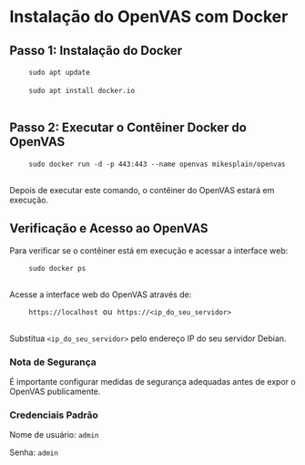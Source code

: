 <!DOCTYPE html>
<html lang="pt-br">
<head>
  <meta charset="UTF-8">
  <meta name="viewport" content="width=device-width, initial-scale=1.0">
  <title>Instalação do OpenVAS com Docker</title>
</head>
<body>
  <h1>Instalação do OpenVAS com Docker</h1>

  <h2>Passo 1: Instalação do Docker</h2>
  <pre>
    <code>sudo apt update</code><br>
    <code>sudo apt install docker.io</code>
  </pre>

  <h2>Passo 2: Executar o Contêiner Docker do OpenVAS</h2>
  <pre>
    <code>sudo docker run -d -p 443:443 --name openvas mikesplain/openvas</code>
  </pre>

  <p>Depois de executar este comando, o contêiner do OpenVAS estará em execução.</p>

  <h2>Verificação e Acesso ao OpenVAS</h2>
  <p>Para verificar se o contêiner está em execução e acessar a interface web:</p>
  <pre>
    <code>sudo docker ps</code>
  </pre>
  <p>Acesse a interface web do OpenVAS através de:</p>
  <pre>
    <code>https://localhost</code> ou <code>https://&lt;ip_do_seu_servidor&gt;</code>
  </pre>

  <p>Substitua <code>&lt;ip_do_seu_servidor&gt;</code> pelo endereço IP do seu servidor Debian.</p>

  <h3>Nota de Segurança</h3>
  <p>É importante configurar medidas de segurança adequadas antes de expor o OpenVAS publicamente.</p>

  <h3>Credenciais Padrão</h3>
  <p>Nome de usuário: <code>admin</code></p>
  <p>Senha: <code>admin</code></p>
</body>
</html>
